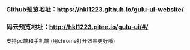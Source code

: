 ### Github预览地址：https://hkl1223.github.io/gulu-ui-website/
### 码云预览地址：http://hkl1223.gitee.io/gulu-ui/#/

支持pc端和手机端 (用chrome打开效果更好哦)
